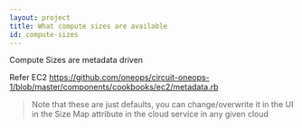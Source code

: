 ```yaml
---
layout: project
title: What compute sizes are available
id: compute-sizes
---
```

Compute Sizes are metadata driven

Refer EC2 https://github.com/oneops/circuit-oneops-1/blob/master/components/cookbooks/ec2/metadata.rb

>Note that these are just defaults, you can change/overwrite it in the UI in the
Size Map attribute in the cloud service in any given cloud
